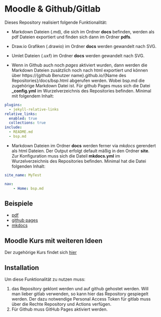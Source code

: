 # Moodle & Github/Gitlab
Dieses Repository realisiert folgende Funktionalität:
- Markdown Dateien (.md), die sich im Ordner **docs** befinden, werden als pdf Dateien exportiert und finden sich dann im Ordner **pdfs**.
- Draw.io Grafiken (.drawio) im Ordner **docs** werden gewandelt nach SVG.
- Umlet Dateien (.uxf) im Ordner **docs** werden gewandelt nach SVG.

- Wenn in Github auch noch *pages* aktiviert wurden, dann werden die Markdown Dateien zusätzlich noch nach html exportiert und können über https://{github Benutzer name}.github.io/{Name des Repositories}/docs/bsp.html abgerufen werden. Wobei bsp.md die zugehörige Markdown Datei ist. Für github Pages muss sich die Datei **_config.yml** im Wurzelverzeichnis des Repositories befinden. Minimal mit folgendem Inhalt:

```yml
plugins:
  - jekyll-relative-links
relative_links:
  enabled: true
  collections: true
include:
  - README.md
  - bsp.md 
```

- Markdown Dateien im Ordner **docs** werden ferner via *mkdocs* gerendert als html Dateien. Der Output erfolgt default mäßig in den Ordner **site**. Zur Konfiguration muss sich die Dateil **mkdocs.yml** im Wurzelverzeichnis des Repositories befinden. Minimal hat die Datei folgenden Inhalt:

```yml
site_name: MyTest

nav:
    - Home: bsp.md
```

## Beispiele

- [pdf ](https://github.com/jtuttas/moodle_gitlab/raw/master/pdfs/bsp.pdf)
- [github pages](https://jtuttas.github.io/moodle_gitlab/site/bsp/index.html)
- [mkdocs](https://link)


## Moodle Kurs mit weiteren Ideen
Der zugehörige Kurs findet sich [hier](https://moodle.mm-bbs.de/moodle/course/view.php?id=2659)

## Installation
Um diese Funktionalität zu nutzen muss:
1. das Repository geklont werden und auf github gehostet werden. Will man lieber gitlab verwenden, so kann hier das Repository gespiegelt werden. Der dazu notwendige Personal Access Token für gitlab muss über die Rechte Repository und Actions verfügen.
2. Für Github muss GitHub Pages aktiviert werden.
